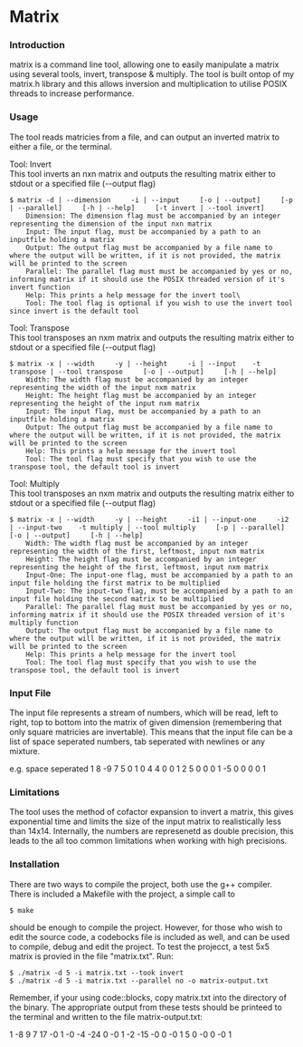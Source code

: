 # Matrix

### Introduction
matrix is a command line tool, allowing one to easily manipulate a matrix using several tools, invert, transpose & multiply. The tool is built ontop of my matrix.h library and this allows inversion and multiplication to utilise POSIX threads to increase performance.

### Usage
The tool reads matricies from a file, and can output an inverted matrix to either a file, or the terminal.

Tool: Invert\
This tool inverts an nxn matrix and outputs the resulting matrix either to stdout or a specified file (--output flag)

    $ matrix -d | --dimension     -i | --input     [-o | --output]     [-p | --parallel]     [-h | --help]     [-t invert | --tool invert]
        Dimension: The dimension flag must be accompanied by an integer representing the dimension of the input nxn matrix
        Input: The input flag, must be accompanied by a path to an inputfile holding a matrix
        Output: The output flag must be accompanied by a file name to where the output will be written, if it is not provided, the matrix will be printed to the screen
        Parallel: The parallel flag must must be accompanied by yes or no, informing matrix if it should use the POSIX threaded version of it's invert function
        Help: This prints a help message for the invert tool\
        Tool: The tool flag is optional if you wish to use the invert tool since invert is the default tool

Tool: Transpose\
This tool transposes an nxm matrix and outputs the resulting matrix either to stdout or a specified file (--output flag)

    $ matrix -x | --width     -y | --height     -i | --input    -t transpose | --tool transpose     [-o | --output]     [-h | --help]
        Width: The width flag must be accompanied by an integer representing the width of the input nxm matrix
        Height: The height flag must be accompanied by an integer representing the height of the input nxm matrix
        Input: The input flag, must be accompanied by a path to an inputfile holding a matrix
        Output: The output flag must be accompanied by a file name to where the output will be written, if it is not provided, the matrix will be printed to the screen
        Help: This prints a help message for the invert tool
        Tool: The tool flag must specify that you wish to use the transpose tool, the default tool is invert

Tool: Multiply\
This tool transposes an nxm matrix and outputs the resulting matrix either to stdout or a specified file (--output flag)

    $ matrix -x | --width     -y | --height     -i1 | --input-one     -i2 | --input-two    -t multiply | --tool multiply     [-p | --parallel]     [-o | --output]     [-h | --help]
        Width: The width flag must be accompanied by an integer representing the width of the first, leftmost, input nxm matrix
        Height: The height flag must be accompanied by an integer representing the height of the first, leftmost, input nxm matrix
        Input-One: The input-one flag, must be accompanied by a path to an input file holding the first matrix to be multiplied
        Input-Two: The input-two flag, must be accompanied by a path to an input file holding the second matrix to be multiplied
        Parallel: The parallel flag must must be accompanied by yes or no, informing matrix if it should use the POSIX threaded version of it's multiply function
        Output: The output flag must be accompanied by a file name to where the output will be written, if it is not provided, the matrix will be printed to the screen
        Help: This prints a help message for the invert tool
        Tool: The tool flag must specify that you wish to use the transpose tool, the default tool is invert

### Input File
The input file represents a stream of numbers, which will be read, left to right, top to bottom into the matrix of given dimension (remembering that only square matricies are invertable). This means that the input file can be a list of space seperated numbers, tab seperated with newlines or any mixture.

e.g. space seperated
1 8 -9 7 5 0 1 0 4 4 0 0 1 2 5 0 0 0 1 -5 0 0 0 0 1

### Limitations
The tool uses the method of cofactor expansion to invert a matrix, this gives exponential time and limits the size of the input matrix to realistically less than 14x14. Internally, the numbers are represenetd as double precision, this leads to the all too common limitations when working with high precisions.

### Installation
There are two ways to compile the project, both use the g++ compiler. There is included a Makefile with the project, a simple call to 

    $ make
 should be enough to compile the project.
 However, for those who wish to edit the source code, a codebocks file is included as well, and can be used to compile, debug and edit the project.
To test the projecct, a test 5x5 matrix is provied in the file "matrix.txt". Run:
 
    $ ./matrix -d 5 -i matrix.txt --took invert
    $ ./matrix -d 5 -i matrix.txt --parallel no -o matrix-output.txt
Remember, if your using code::blocks, copy matrix.txt into the directory of the binary.
The appropriate output from these tests should be printeed to the terminal and written to the file matrix-output.txt:

1 -8 9 7 17
-0 1 -0 -4 -24
0 -0 1 -2 -15
-0 0 -0 1 5
0 -0 0 -0 1	

